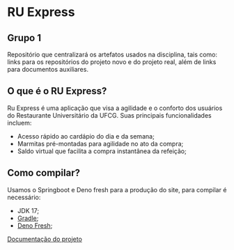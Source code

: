 # RU Express
## Grupo 1
Repositório que centralizará os artefatos usados na disciplina, tais como: links para os repositórios do projeto novo e do projeto real, além de links para documentos auxiliares.

## O que é o RU Express?
Ru Express é uma aplicação que visa a agilidade e o conforto dos usuários do Restaurante Universitário da UFCG.
Suas principais funcionalidades incluem:
- Acesso rápido ao cardápio do dia e da semana;
- Marmitas pré-montadas para agilidade no ato da compra;
- Saldo virtual que facilita a compra instantânea da refeição;

## Como compilar?
Usamos o Springboot e Deno fresh para a produção do site, para compilar é necessário:
- JDK 17;
- [Gradle](https://gradle.org/install/);
- [Deno Fresh](https://docs.deno.com/runtime/fundamentals/installation/);

[Documentação do projeto](https://docs.google.com/document/d/1zk47y1uwjIb6i94PZ88dxYUjsniQ2ZbQwjymaBgA1ks/edit?usp=sharing)
